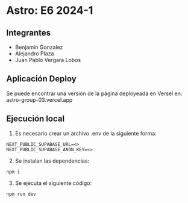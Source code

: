 # Astro: E6 2024-1

## Integrantes
- Benjamin Gonzalez
- Alejandro Plaza
- Juan Pablo Vergara Lobos

## Aplicación Deploy
Se puede encontrar una versión de la página deployeada en Versel en: astro-group-03.vercel.app

## Ejecución local
1. Es necesario crear un archivo .env de la siguiente forma:
```
NEXT_PUBLIC_SUPABASE_URL=<>
NEXT_PUBLIC_SUPABASE_ANON_KEY=<>
```


2. Se instalan las dependencias:
```
npm i
```

3. Se ejecuta el siguiente código:
```
npm run dev
```